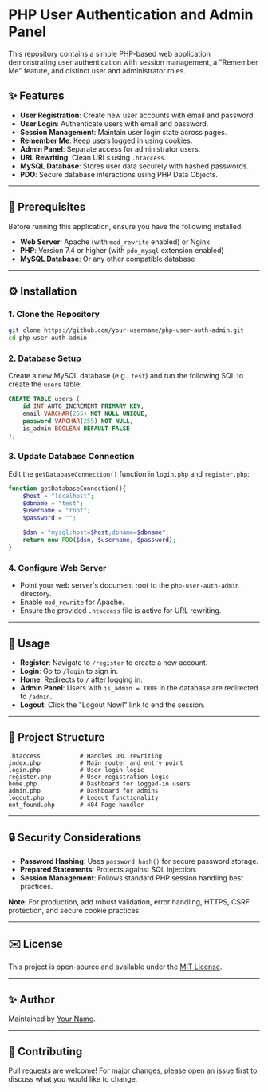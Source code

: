 # PHP User Authentication and Admin Panel

This repository contains a simple PHP-based web application demonstrating user authentication with session management, a "Remember Me" feature, and distinct user and administrator roles.

## ✨ Features

* **User Registration**: Create new user accounts with email and password.
* **User Login**: Authenticate users with email and password.
* **Session Management**: Maintain user login state across pages.
* **Remember Me**: Keep users logged in using cookies.
* **Admin Panel**: Separate access for administrator users.
* **URL Rewriting**: Clean URLs using `.htaccess`.
* **MySQL Database**: Stores user data securely with hashed passwords.
* **PDO**: Secure database interactions using PHP Data Objects.

---

## 🚀 Prerequisites

Before running this application, ensure you have the following installed:

* **Web Server**: Apache (with `mod_rewrite` enabled) or Nginx
* **PHP**: Version 7.4 or higher (with `pdo_mysql` extension enabled)
* **MySQL Database**: Or any other compatible database

---

## ⚙️ Installation

### 1. Clone the Repository

```bash
git clone https://github.com/your-username/php-user-auth-admin.git
cd php-user-auth-admin
```

### 2. Database Setup

Create a new MySQL database (e.g., `test`) and run the following SQL to create the `users` table:

```sql
CREATE TABLE users (
    id INT AUTO_INCREMENT PRIMARY KEY,
    email VARCHAR(255) NOT NULL UNIQUE,
    password VARCHAR(255) NOT NULL,
    is_admin BOOLEAN DEFAULT FALSE
);
```

### 3. Update Database Connection

Edit the `getDatabaseConnection()` function in `login.php` and `register.php`:

```php
function getDatabaseConnection(){
    $host = "localhost";
    $dbname = "test";
    $username = "root";
    $password = "";

    $dsn = "mysql:host=$host;dbname=$dbname";
    return new PDO($dsn, $username, $password);
}
```

### 4. Configure Web Server

* Point your web server's document root to the `php-user-auth-admin` directory.
* Enable `mod_rewrite` for Apache.
* Ensure the provided `.htaccess` file is active for URL rewriting.

---

## 📅 Usage

* **Register**: Navigate to `/register` to create a new account.
* **Login**: Go to `/login` to sign in.
* **Home**: Redirects to `/` after logging in.
* **Admin Panel**: Users with `is_admin = TRUE` in the database are redirected to `/admin`.
* **Logout**: Click the "Logout Now!" link to end the session.

---

## 📂 Project Structure

```
.htaccess           # Handles URL rewriting
index.php           # Main router and entry point
login.php           # User login logic
register.php        # User registration logic
home.php            # Dashboard for logged-in users
admin.php           # Dashboard for admins
logout.php          # Logout functionality
not_found.php       # 404 Page handler
```

---

## 🔒 Security Considerations

* **Password Hashing**: Uses `password_hash()` for secure password storage.
* **Prepared Statements**: Protects against SQL injection.
* **Session Management**: Follows standard PHP session handling best practices.

**Note**: For production, add robust validation, error handling, HTTPS, CSRF protection, and secure cookie practices.

---

## ✉️ License

This project is open-source and available under the [MIT License](LICENSE).

---

## ✨ Author

Maintained by [Your Name](https://github.com/your-username).

---

## 🚧 Contributing

Pull requests are welcome! For major changes, please open an issue first to discuss what you would like to change.
